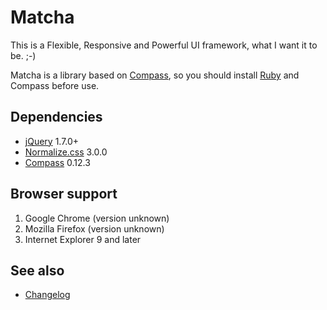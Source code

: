 # Matcha

This is a Flexible, Responsive and Powerful UI framework, what I want it to be. ;-)

Matcha is a library based on [Compass](http://compass-style.org/), so you should install [Ruby](https://www.ruby-lang.org/) and Compass before use.

## Dependencies

* [jQuery](http://jquery.com/) 1.7.0+
* [Normalize.css](http://necolas.github.io/normalize.css/) 3.0.0
* [Compass](http://compass-style.org/) 0.12.3

## Browser support

1.  Google Chrome (version unknown)
2.  Mozilla Firefox (version unknown)
3.  Internet Explorer 9 and later

## See also

- [Changelog](CHANGELOG.md)
